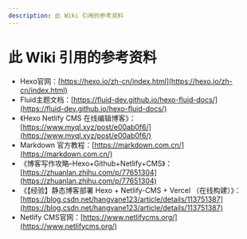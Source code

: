 ```yaml
---
description: 此 Wiki 引用的参考资料
---
```


# 此 Wiki 引用的参考资料

* Hexo官网：[https://hexo.io/zh-cn/index.html](https://hexo.io/zh-cn/index.html)
* Fluid主题文档：[https://fluid-dev.github.io/hexo-fluid-docs/](https://fluid-dev.github.io/hexo-fluid-docs/)
* 《Hexo Netlify CMS 在线编辑博客》：[https://www.myql.xyz/post/e00ab0f6/](https://www.myql.xyz/post/e00ab0f6/)
* Markdown 官方教程：[https://markdown.com.cn/](https://markdown.com.cn/)
* 《博客写作攻略–Hexo+Github+Netlify+CMS》：[https://zhuanlan.zhihu.com/p/77651304](https://zhuanlan.zhihu.com/p/77651304)
* 《【经验】静态博客部署 Hexo + Netlify-CMS + Vercel （在线构建）》：[https://blog.csdn.net/hangvane123/article/details/113751387](https://blog.csdn.net/hangvane123/article/details/113751387)
* Netlify CMS官网：[https://www.netlifycms.org/](https://www.netlifycms.org/)
